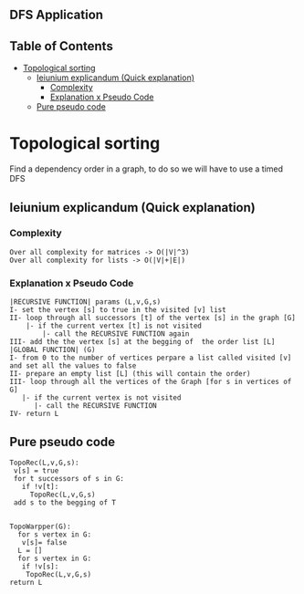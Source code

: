 DFS Application
---

Table of Contents
---
- [Topological sorting](#topological-sorting)
  - [Ieiunium explicandum (Quick explanation)](#ieiunium-explicandum-quick-explanation)
    - [Complexity](#complexity)
    - [Explanation x Pseudo Code](#explanation-x-pseudo-code)
  - [Pure pseudo code](#pure-pseudo-code)


# Topological sorting
Find a dependency order in a graph, to do so we will have to use a timed DFS
## Ieiunium explicandum (Quick explanation)
### Complexity
```
Over all complexity for matrices -> O(|V|^3)
Over all complexity for lists -> O(|V|+|E|)
```
### Explanation x Pseudo Code
```
|RECURSIVE FUNCTION| params (L,v,G,s)
I- set the vertex [s] to true in the visited [v] list 
II- loop through all successors [t] of the vertex [s] in the graph [G]
    |- if the current vertex [t] is not visited
    	|- call the RECURSIVE FUNCTION again
III- add the the vertex [s] at the begging of  the order list [L]    
|GLOBAL FUNCTION| (G)
I- from 0 to the number of vertices perpare a list called visited [v] and set all the values to false
II- prepare an empty list [L] (this will contain the order)
III- loop through all the vertices of the Graph [for s in vertices of G]
   |- if the current vertex is not visited 
      |- call the RECURSIVE FUNCTION
IV- return L 
```
## Pure pseudo code
```
TopoRec(L,v,G,s):
 v[s] = true
 for t successors of s in G:
   if !v[t]:
     TopoRec(L,v,G,s)
 add s to the begging of T


TopoWarpper(G):
  for s vertex in G:
   v[s]= false
  L = []
  for s vertex in G:
   if !v[s]:
    TopoRec(L,v,G,s) 
return L	

```

